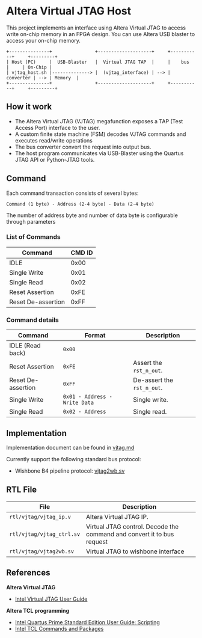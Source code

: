# Altera Virtual JTAG Host

This project implements an interface using Altera Virtual JTAG to access write on-chip memory in an FPGA design.
You can use Altera USB blaster to access your on-chip memory.

```text
+---------------+                +--------------------+     +-----------+     +---------+
| Host (PC)     |  USB-Blaster   |  Virtual JTAG TAP  |     |    bus    |     | On-Chip |
| vjtag_host.sh |--------------> |  (vjtag_interface) | --> | converter | --> | Memory  |
+---------------+                +--------------------+     +-----------+     +---------+
```

## How it work

- The Altera Virtual JTAG (VJTAG) megafunction exposes a TAP (Test Access Port) interface to the user.
- A custom finite state machine (FSM) decodes VJTAG commands and executes read/write operations
- The bus converter convert the request into output bus.
- The host program communicates via USB-Blaster using the Quartus JTAG API or Python-JTAG tools.

## Command

Each command transaction consists of several bytes:

```
Command (1 byte) - Address (2-4 byte) - Data (2-4 byte)
```

The number of address byte and number of data byte is configurable through parameters

### List of Commands

| Command            | CMD ID |
| ------------------ | ------ |
| IDLE               | 0x00   |
| Single Write       | 0x01   |
| Single Read        | 0x02   |
| Reset Assertion    | 0xFE   |
| Reset De-assertion | 0xFF   |

### Command details

| Command            | Format                        | Description                |
| ------------------ | ----------------------------- | -------------------------- |
| IDLE (Read back)   | `0x00`                        |
| Reset Assertion    | `0xFE`                        | Assert the `rst_n_out`.    |
| Reset De-assertion | `0xFF`                        | De-assert the `rst_n_out`. |
| Single Write       | `0x01 - Address - Write Data` | Single write.              |
| Single Read        | `0x02 - Address`              | Single read.               |

## Implementation

Implementation document can be found in [vjtag.md](./doc/vjtag.md)

Currently support the following standard bus protocol:

- Wishbone B4 pipeline protocol: [vjtag2wb.sv](rtl/vjtag/vjtag2wb.sv)

## RTL File

| File                      | Description                                                            |
| ------------------------- | ---------------------------------------------------------------------- |
| `rtl/vjtag/vjtag_ip.v`    | Altera Virtual JTAG IP.                                                |
| `rtl/vjtag/vjtag_ctrl.sv` | Virtual JTAG control. Decode the command and convert it to bus request |
| `rtl/vjtag/vjtag2wb.sv`   | Virtual JTAG to wishbone interface                                     |


## References

**Altera Virtual JTAG**

- [Intel Virtual JTAG User Guide](https://www.intel.com/content/www/us/en/docs/programmable/683297/)

**Altera TCL programming**

- [Intel Quartus Prime Standard Edition User Guide: Scripting](https://www.intel.com/content/www/us/en/docs/programmable/683325/18-1/command-line-scripting.html)
- [Intel TCL Commands and Packages](https://www.intel.in/content/www/in/en/programmable/quartushelp/current/index.htm#tafs/tafs/tafs.htm)